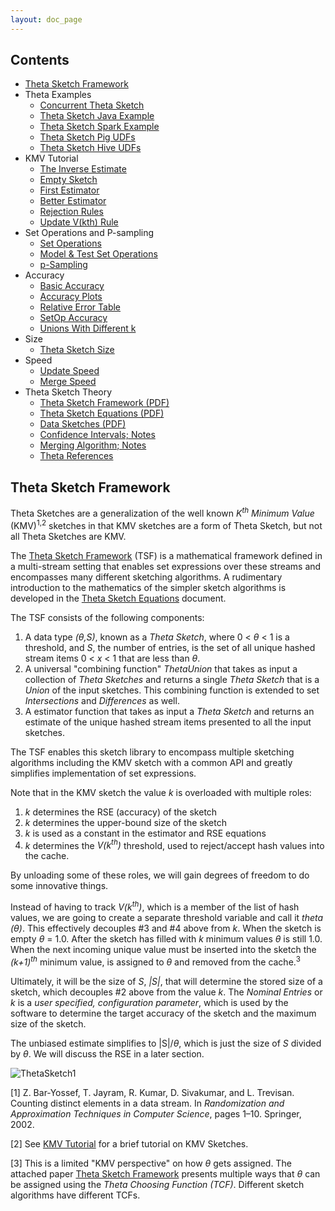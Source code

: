 ```yaml
---
layout: doc_page
---
```

<!--
    Licensed to the Apache Software Foundation (ASF) under one
    or more contributor license agreements.  See the NOTICE file
    distributed with this work for additional information
    regarding copyright ownership.  The ASF licenses this file
    to you under the Apache License, Version 2.0 (the
    "License"); you may not use this file except in compliance
    with the License.  You may obtain a copy of the License at

      http://www.apache.org/licenses/LICENSE-2.0

    Unless required by applicable law or agreed to in writing,
    software distributed under the License is distributed on an
    "AS IS" BASIS, WITHOUT WARRANTIES OR CONDITIONS OF ANY
    KIND, either express or implied.  See the License for the
    specific language governing permissions and limitations
    under the License.
-->
## Contents
<!-- TOC -->
* [Theta Sketch Framework](#theta-sketch-framework)
* Theta Examples
    * [Concurrent Theta Sketch](https://datasketches.apache.org/docs/Theta/ConcurrentThetaSketch.html)
    * [Theta Sketch Java Example](https://datasketches.apache.org/docs/Theta/ThetaJavaExample.html)
    * [Theta Sketch Spark Example](https://datasketches.apache.org/docs/Theta/ThetaSparkExample.html)
    * [Theta Sketch Pig UDFs](https://datasketches.apache.org/docs/Theta/ThetaPigUDFs.html)
    * [Theta Sketch Hive UDFs](https://datasketches.apache.org/docs/Theta/ThetaHiveUDFs.html)
* KMV Tutorial
    * [The Inverse Estimate](https://datasketches.apache.org/docs/Theta/InverseEstimate.html)
    * [Empty Sketch](https://datasketches.apache.org/docs/Theta/KMVempty.html) 
    * [First Estimator](https://datasketches.apache.org/docs/Theta/KMVfirstEst.html)
    * [Better Estimator](https://datasketches.apache.org/docs/Theta/KMVbetterEst.html)
    * [Rejection Rules](https://datasketches.apache.org/docs/Theta/KMVrejection.html)
    * [Update V(kth) Rule](https://datasketches.apache.org/docs/Theta/KMVupdateVkth.html)
* Set Operations and P-sampling
    * [Set Operations](https://datasketches.apache.org/docs/Theta/ThetaSketchSetOps.html)
    * [Model & Test Set Operations](https://datasketches.apache.org/docs/Theta/ThetaSetOpsCornerCases.html)
    * [p-Sampling](https://datasketches.apache.org/docs/Theta/ThetaPSampling.html)
* Accuracy
    * [Basic Accuracy](https://datasketches.apache.org/docs/Theta/ThetaAccuracy.html)
    * [Accuracy Plots](https://datasketches.apache.org/docs/Theta/ThetaAccuracyPlots.html)
    * [Relative Error Table](https://datasketches.apache.org/docs/Theta/ThetaErrorTable.html)
    * [SetOp Accuracy](https://datasketches.apache.org/docs/Theta/ThetaSketchSetOpsAccuracy.html)
    * [Unions With Different k](https://datasketches.apache.org/docs/Theta/AccuracyOfDifferentKUnions.html)
* Size
    * [Theta Sketch Size](https://datasketches.apache.org/docs/Theta/ThetaSize.html)
* Speed
    * [Update Speed](https://datasketches.apache.org/docs/Theta/ThetaUpdateSpeed.html)
    * [Merge Speed](https://datasketches.apache.org/docs/Theta/ThetaMergeSpeed.html)
* Theta Sketch Theory
    * [Theta Sketch Framework (PDF)](https://github.com/apache/datasketches-website/tree/master/docs/pdf/ThetaSketchFramework.pdf)
    * [Theta Sketch Equations (PDF)](https://github.com/apache/datasketches-website/tree/master/docs/pdf/ThetaSketchEquations.pdf)
    * [Data Sketches (PDF)](https://github.com/apache/datasketches-website/tree/master/docs/pdf/DataSketches.pdf)
    * [Confidence Intervals; Notes](https://datasketches.apache.org/docs/Theta/ThetaConfidenceIntervals.html)
    * [Merging Algorithm; Notes](https://datasketches.apache.org/docs/Theta/ThetaMergingAlgorithm.html)
    * [Theta References](https://datasketches.apache.org/docs/Theta/ThetaReferences.html)
<!-- TOC -->

<a id="theta-sketch-framework"></a>
## Theta Sketch Framework
Theta Sketches are a generalization of the well known <i>K<sup>th</sup> Minimum Value</i> (KMV)<sup>1,2</sup> 
sketches in that KMV sketches are a form of Theta Sketch, but not all Theta Sketches are KMV.

The <a href="{{site.docs_pdf_dir}}/ThetaSketchFramework.pdf">Theta Sketch Framework</a> (TSF) 
is a mathematical framework 
defined in a multi-stream setting that enables set expressions over these streams and encompasses many
different sketching algorithms. A rudimentary introduction to the mathematics of the simpler sketch algorithms is developed in 
the <a href="{{site.docs_pdf_dir}}/ThetaSketchEquations.pdf">Theta Sketch Equations</a> document.

The TSF consists of the following components:

1. A data type <i>(&theta;,S)</i>, known as a <i>Theta Sketch</i>, where 0 &lt; <i>&theta;</i> &lt; 1 is a 
threshold, and <i>S</i>, the number of entries, is the set of all unique hashed stream items 0 &lt; <i>x</i> &lt; 1 
that are less than <i>&theta;</i>. 
2. A universal "combining function" <i>ThetaUnion</i> that takes as input a collection of <i>Theta Sketches</i> 
and returns a single <i>Theta Sketch</i> that is a <i>Union</i> of the input sketches. 
This combining function is extended to set <i>Intersections</i> and <i>Differences</i> as well.
3. A estimator function that takes as input a <i>Theta Sketch</i> and returns an estimate of the unique 
hashed stream items presented to all the input sketches.
  
The TSF enables this sketch library to encompass multiple sketching algorithms including the 
KMV sketch with a common API and greatly simplifies implementation of set 
expressions.

Note that in the KMV sketch the value <i>k</i> is overloaded with multiple roles:

1. <i>k</i> determines the RSE (accuracy) of the sketch
2. <i>k</i> determines the upper-bound size of the sketch
3. <i>k</i> is used as a constant in the estimator and RSE equations
4. <i>k</i> determines the <i>V(k<sup>th</sup>)</i> threshold, used to reject/accept hash values into the cache.

By unloading some of these roles, we will gain degrees of freedom to do some innovative things. 

Instead of having to track <i>V(k<sup>th</sup>)</i>, which is a member of the list of hash values, 
we are going to create a separate threshold variable and call it <i>theta (&theta;)</i>. 
This effectively decouples #3 and #4 above from <i>k</i>. When the sketch is empty <i>&theta;</i> = 1.0. 
After the sketch has filled with <i>k</i> minimum values <i>&theta;</i> is still 1.0. 
When the next incoming unique value must be inserted into the sketch the <i>(k+1)<sup>th</sup></i> 
minimum value, is assigned to <i>&theta;</i> and removed from the cache.<sup>3</sup>

Ultimately, it will be the size of <i>S</i>, <i>|S|</i>, that will determine the stored size of a 
sketch, which decouples #2 above from the value <i>k</i>. 
The <i>Nominal Entries</i> or <i>k</i> is a <i>user specified, configuration parameter</i>, 
which is used by the software to determine the target accuracy of the sketch and the maximum size of the sketch.

The unbiased estimate simplifies to \|S\|/<i>&theta;</i>, which is just the size of <i>S</i> divided by <i>&theta;</i>. 
We will discuss the RSE in a later section.

<img class="doc-img-full" src="https://datasketches.apache.org/docs/img/theta/ThetaSketch1.png" alt="ThetaSketch1" />

[1] Z. Bar-Yossef, T. Jayram, R. Kumar, D. Sivakumar, and L. Trevisan. Counting distinct elements in a data stream. In <i>Randomization and Approximation Techniques in Computer Science</i>, pages 1–10. Springer, 2002.

[2] See <a href="{{site.docs_dir}}/Theta/KMVempty.html">KMV Tutorial</a> for a brief tutorial on KMV Sketches.

[3] This is a limited "KMV perspective" on how <i>&theta;</i> gets assigned.  The attached paper 
<a href="{{site.docs_pdf_dir}}/ThetaSketchFramework.pdf">Theta Sketch Framework</a> 
presents multiple ways that <i>&theta;</i> can be assigned using the <i>Theta Choosing Function (TCF)</i>. 
Different sketch algorithms have different TCFs.  
